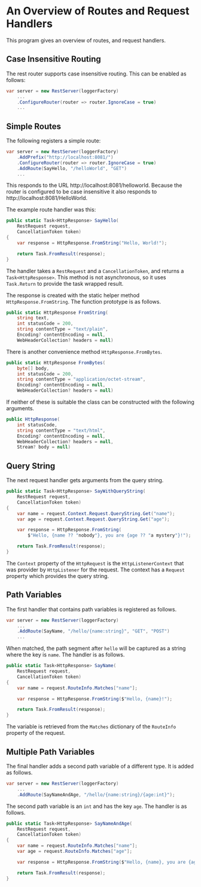 # An Overview of Routes and Request Handlers

This program gives an overview of routes, and request handlers.

## Case Insensitive Routing

The rest router supports case insensitive routing. This can be enabled as
follows:

```csharp
var server = new RestServer(loggerFactory)
    ...
    .ConfigureRouter(router => router.IgnoreCase = true)
    ...
```

## Simple Routes

The following registers a simple route:

```csharp
var server = new RestServer(loggerFactory)
    .AddPrefix("http://localhost:8081/")
    .ConfigureRouter(router => router.IgnoreCase = true)
    .AddRoute(SayHello, "/helloWorld", "GET")
    ...
```

This responds to the URL http://localhost:8081/helloworld. Because the
router is configured to be case insensitive it also responds to
http://localhost:8081/HelloWorld.

The example route handler was this:

```csharp
public static Task<HttpResponse> SayHello(
    RestRequest request,
    CancellationToken token)
{
    var response = HttpResponse.FromString("Hello, World!");

    return Task.FromResult(response);
}
```

The handler takes a `RestRequest` and a `CancellationToken`, and returns
a `Task<HttpResponse>`. This method is not asynchronous, so it uses
`Task.Return` to provide the task wrapped result.

The response is created with the static helper method
`HttpResponse.FromString`. The function prototype is as follows.

```csharp
public static HttpResponse FromString(
    string text,
    int statusCode = 200,
    string contentType = "text/plain",
    Encoding? contentEncoding = null,
    WebHeaderCollection? headers = null)
```

There is another convenience method `HttpResponse.FromBytes`.

```csharp
public static HttpResponse FromBytes(
    byte[] body,
    int statusCode = 200,
    string contentType = "application/octet-stream",
    Encoding? contentEncoding = null,
    WebHeaderCollection? headers = null)
```

If neither of these is suitable the class can be constructed with the
following arguments.

```csharp
public HttpResponse(
    int statusCode,
    string contentType = "text/html",
    Encoding? contentEncoding = null,
    WebHeaderCollection? headers = null,
    Stream? body = null)
```

## Query String

The next request handler gets arguments from the query string.

```csharp
public static Task<HttpResponse> SayWithQueryString(
    RestRequest request,
    CancellationToken token)
{
    var name = request.Context.Request.QueryString.Get("name");
    var age = request.Context.Request.QueryString.Get("age");

    var response = HttpResponse.FromString(
        $"Hello, {name ?? "nobody"}, you are {age ?? "a mystery"}!");

    return Task.FromResult(response);
}
```

The `Context` property of the `HttpRequest` is the `HttpListenerContext`
that was provider by `HttpListener` for the request. The context has a
`Request` property which provides the query string.

## Path Variables

The first handler that contains path variables is registered as follows.

```csharp
var server = new RestServer(loggerFactory)
    ...
    .AddRoute(SayName, "/hello/{name:string}", "GET", "POST")
    ...
```

When matched, the path segment after `hello` will be captured as a string
where the key is `name`. The handler is as follows.

```csharp
public static Task<HttpResponse> SayName(
    RestRequest request,
    CancellationToken token)
{
    var name = request.RouteInfo.Matches["name"];

    var response = HttpResponse.FromString($"Hello, {name}!");

    return Task.FromResult(response);
}
```

The variable is retrieved from the `Matches` dictionary of the `RouteInfo`
property of the request.

## Multiple Path Variables

The final handler adds a second path variable of a different type. It is
added as follows.

```csharp
var server = new RestServer(loggerFactory)
    ...
    .AddRoute(SayNameAndAge, "/hello/{name:string}/{age:int}");
```

The second path variable is an `int` and has the key `age`. The handler is
as follows.

```csharp
public static Task<HttpResponse> SayNameAndAge(
    RestRequest request,
    CancellationToken token)
{
    var name = request.RouteInfo.Matches["name"];
    var age = request.RouteInfo.Matches["age"];

    var response = HttpResponse.FromString($"Hello, {name}, you are {age}!");

    return Task.FromResult(response);
}
```
